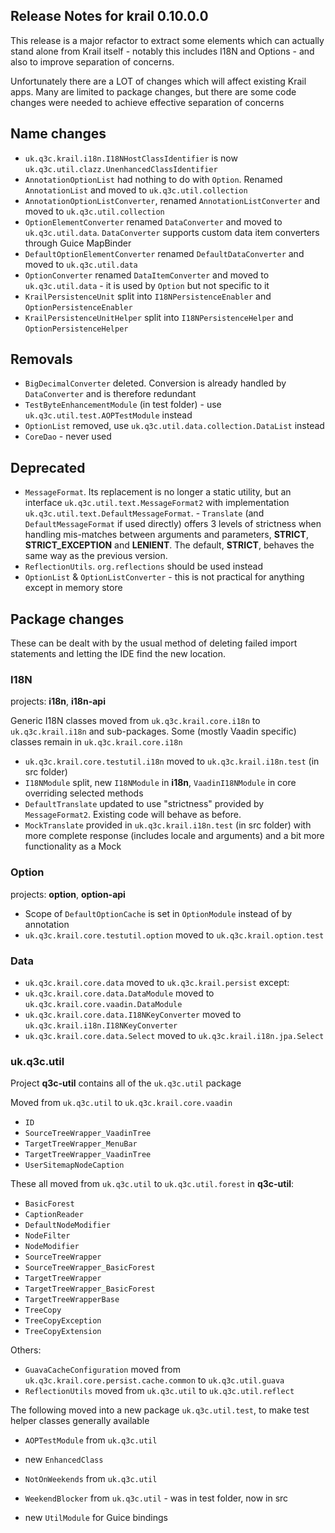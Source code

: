 ## Release Notes for krail 0.10.0.0

This release is a major refactor to extract some elements which can actually stand alone from Krail itself - notably this includes I18N and Options - and also to improve separation of concerns.

Unfortunately there are a LOT of changes which will affect existing Krail apps. Many are limited to package changes, but there are some code changes
were needed to achieve effective separation of concerns

## Name changes

- `uk.q3c.krail.i18n.I18NHostClassIdentifier` is now `uk.q3c.util.clazz.UnenhancedClassIdentifier`
- `AnnotationOptionList` had nothing to do with `Option`.  Renamed `AnnotationList` and moved to `uk.q3c.util.collection`
- `AnnotationOptionListConverter`, renamed `AnnotationListConverter` and moved to `uk.q3c.util.collection`
- `OptionElementConverter` renamed `DataConverter` and moved to `uk.q3c.util.data`.  `DataConverter` supports custom data item converters through Guice MapBinder 
- `DefaultOptionElementConverter` renamed `DefaultDataConverter` and moved to `uk.q3c.util.data`
- `OptionConverter` renamed `DataItemConverter` and moved to `uk.q3c.util.data` - it is used by `Option` but not specific to it
- `KrailPersistenceUnit` split into `I18NPersistenceEnabler` and `OptionPersistenceEnabler`
- `KrailPersistenceUnitHelper` split into `I18NPersistenceHelper` and `OptionPersistenceHelper`

## Removals

- `BigDecimalConverter` deleted.  Conversion is already handled by `DataConverter` and is therefore redundant
- `TestByteEnhancementModule` (in test folder) - use `uk.q3c.util.test.AOPTestModule` instead
- `OptionList` removed, use `uk.q3c.util.data.collection.DataList` instead
- `CoreDao` - never used


## Deprecated

- `MessageFormat`. Its replacement is no longer a static utility, but an interface `uk.q3c.util.text.MessageFormat2` with implementation `uk.q3c.util.text.DefaultMessageFormat`.  - `Translate` (and `DefaultMessageFormat` if used directly) offers 3 levels of strictness when handling mis-matches between arguments and parameters, **STRICT**, **STRICT_EXCEPTION** and **LENIENT**. The default, **STRICT**, behaves the same way as the previous version.
- `ReflectionUtils`.  `org.reflections` should be used instead
- `OptionList` & `OptionListConverter` - this is not practical for anything except in memory store

## Package changes

These can be dealt with by the usual method of deleting failed import statements and letting the IDE find the new location.

### I18N

projects: **i18n**, **i18n-api**

Generic I18N classes moved from `uk.q3c.krail.core.i18n` to `uk.q3c.krail.i18n` and sub-packages.  Some (mostly Vaadin specific) classes remain in `uk.q3c.krail.core.i18n`

- `uk.q3c.krail.core.testutil.i18n` moved to `uk.q3c.krail.i18n.test` (in src folder)
- `I18NModule` split, new `I18NModule` in **i18n**, `VaadinI18NModule` in core overriding selected methods
- `DefaultTranslate` updated to use "strictness" provided by `MessageFormat2`.  Existing code will behave as before.
- `MockTranslate` provided in `uk.q3c.krail.i18n.test` (in src folder) with more complete response (includes locale and arguments) and a bit more functionality as a Mock

### Option
projects: **option**, **option-api**

- Scope of `DefaultOptionCache` is set in `OptionModule` instead of by annotation
- `uk.q3c.krail.core.testutil.option` moved to `uk.q3c.krail.option.test`

### Data

- `uk.q3c.krail.core.data` moved to `uk.q3c.krail.persist` except:
- `uk.q3c.krail.core.data.DataModule` moved to `uk.q3c.krail.core.vaadin.DataModule`
- `uk.q3c.krail.core.data.I18NKeyConverter` moved to  `uk.q3c.krail.i18n.I18NKeyConverter`
- `uk.q3c.krail.core.data.Select` moved to  `uk.q3c.krail.i18n.jpa.Select`

### uk.q3c.util

Project **q3c-util** contains all of the `uk.q3c.util` package

Moved from `uk.q3c.util` to `uk.q3c.krail.core.vaadin`

- `ID`
- `SourceTreeWrapper_VaadinTree`
- `TargetTreeWrapper_MenuBar`
- `TargetTreeWrapper_VaadinTree`
- `UserSitemapNodeCaption`

 

These all moved from `uk.q3c.util` to `uk.q3c.util.forest` in **q3c-util**:

- `BasicForest`
- `CaptionReader`
- `DefaultNodeModifier`
- `NodeFilter`
- `NodeModifier`
- `SourceTreeWrapper`
- `SourceTreeWrapper_BasicForest`
- `TargetTreeWrapper`
- `TargetTreeWrapper_BasicForest`
- `TargetTreeWrapperBase`
- `TreeCopy`
- `TreeCopyException`
- `TreeCopyExtension`

Others:
- `GuavaCacheConfiguration` moved from `uk.q3c.krail.core.persist.cache.common` to `uk.q3c.util.guava`
- `ReflectionUtils` moved from `uk.q3c.util` to `uk.q3c.util.reflect`

The following moved into a new package `uk.q3c.util.test`, to make test helper classes generally available

- `AOPTestModule` from `uk.q3c.util`
- new `EnhancedClass`
- `NotOnWeekends`  from `uk.q3c.util`
- `WeekendBlocker`  from `uk.q3c.util` - was in test folder, now in src

- new `UtilModule` for Guice bindings
